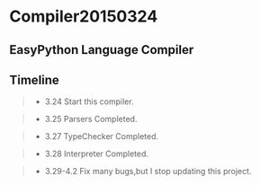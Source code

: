 # Compiler20150324
## EasyPython Language Compiler

## Timeline
> +  3.24 Start this compiler.

> +  3.25 Parsers Completed.

> +  3.27 TypeChecker Completed.

> +  3.28 Interpreter Completed.

> +  3.29-4.2 Fix many bugs,but I stop updating this project.

